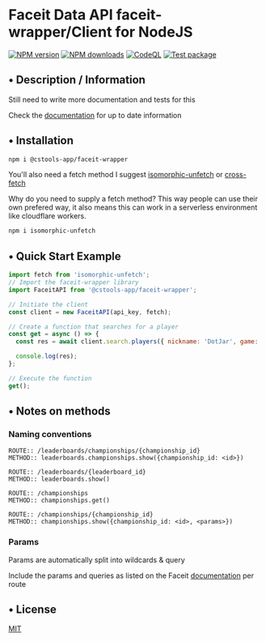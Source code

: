 # Faceit Data API faceit-wrapper/Client for NodeJS

<span class="badge-npmversion"><a href="https://www.npmjs.com/package/@cstools-app/faceit-wrapper" title="View this project on NPM"><img src="https://img.shields.io/npm/v/@cstools-app/faceit-wrapper.svg" alt="NPM version"/></a></span>
<span class="badge-npmdownloads"><a href="https://npmjs.org/package/@cstools-app/faceit-wrapper" title="View this project on NPM"><img src="https://img.shields.io/npm/dm/@cstools-app/faceit-wrapper.svg" alt="NPM downloads" /></a></span>
[![CodeQL](https://github.com/cstools-app/faceit-wrapper/actions/workflows/codeql-analysis.yml/badge.svg)](https://github.com/cstools-app/faceit-wrapper/actions/workflows/codeql-analysis.yml)
[![Test package](https://github.com/cstools-app/faceit-wrapper/actions/workflows/test.js.yml/badge.svg?branch=main)](https://github.com/cstools-app/faceit-wrapper/actions/workflows/test.js.yml)

## • Description / Information

Still need to write more documentation and tests for this

Check the [documentation](https://developers.faceit.com/docs/tools/data-api)
for up to date information

## • Installation

```bash
npm i @cstools-app/faceit-wrapper
```

You'll also need a fetch method I suggest [isomorphic-unfetch](https://www.npmjs.com/package/isomorphic-unfetch) or [cross-fetch](https://www.npmjs.com/package/cross-fetch)

Why do you need to supply a fetch method?
This way people can use their own prefered way, it also means this can work in a serverless environment like cloudflare workers.

```bash
npm i isomorphic-unfetch
```

## • Quick Start Example

```javascript
import fetch from 'isomorphic-unfetch';
// Import the faceit-wrapper library
import FaceitAPI from '@cstools-app/faceit-wrapper';

// Initiate the client
const client = new FaceitAPI(api_key, fetch);

// Create a function that searches for a player
const get = async () => {
  const res = await client.search.players({ nickname: 'DotJar', game: 'csgo', country: 'nl' });

  console.log(res);
};

// Execute the function
get();
```

## • Notes on methods

### Naming conventions

```
ROUTE:: /leaderboards/championships/{championship_id}
METHOD:: leaderboards.championships.show({championship_id: <id>})
```

```
​ROUTE:: /leaderboards​/{leaderboard_id}
METHOD:: leaderboards.show()
```

```
ROUTE:: /championships
METHOD:: championships.get()
```

```
ROUTE:: /championships/{championship_id}
METHOD:: championships.show({championship_id: <id>, <params>})
```

### Params

Params are automatically split into wildcards & query

Include the params and queries as listed on the Faceit [documentation](https://developers.faceit.com/docs/tools/data-api) per route

## • License

[MIT](LICENSE)
